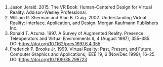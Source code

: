 1. Jason Jerald. 2015. The VR Book: Human-Centered Design for Virtual Reality. Addison-Wesley Professional.
2. William R. Sherman and Alan B. Craig. 2002. Understanding Virtual Reality: Interface, Application, and Design. Morgan Kaufmann Publishers Inc.
3. Ronald T. Azuma. 1997. A Survey of Augmented Reality. Presence: Teleoperators and Virtual Environments 6, 4 (August 1997), 355–385. DOI:https://doi.org/10.1162/pres.1997.6.4.355
4. Frederick P. Brooks Jr. 1999. Virtual Reality: Past, Present, and Future. Computer Graphics and Applications, IEEE 19, 6 (Nov/Dec 1999), 16–25. DOI:https://doi.org/10.1109/38.799723





